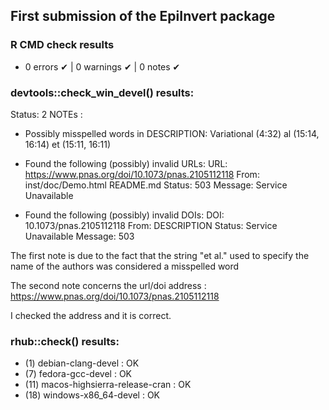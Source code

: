 ## First submission of the EpiInvert package

### R CMD check results
* 0 errors ✔ | 0 warnings ✔ | 0 notes ✔

### devtools::check_win_devel() results: 
Status: 2 NOTEs : 

* Possibly misspelled words in DESCRIPTION:
  Variational (4:32)
  al (15:14, 16:14)
  et (15:11, 16:11)

* Found the following (possibly) invalid URLs: 
  URL: https://www.pnas.org/doi/10.1073/pnas.2105112118
    From: inst/doc/Demo.html
          README.md
    Status: 503
    Message: Service Unavailable

* Found the following (possibly) invalid DOIs:
  DOI: 10.1073/pnas.2105112118
    From: DESCRIPTION
    Status: Service Unavailable
    Message: 503
    
The first note is due to the fact that the string "et al." used to specify the 
name of the authors was considered a misspelled word

The second note concerns the url/doi address : 
https://www.pnas.org/doi/10.1073/pnas.2105112118

I checked the address and it is correct. 

### rhub::check() results:

* (1) debian-clang-devel : OK
* (7) fedora-gcc-devel : OK
* (11) macos-highsierra-release-cran : OK
* (18) windows-x86_64-devel : OK
